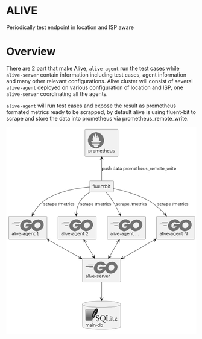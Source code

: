 # ALIVE
Periodically test endpoint in location and ISP aware

# Overview 
There are 2 part that make Alive, `alive-agent` run the test cases while `alive-server` contain information including test cases, agent information and many other relevant configurations. Alive cluster will consist of several `alive-agent` deployed on various configuration of location and ISP,  one `alive-server` coordinating all the agents. 

`alive-agent` will run test cases and expose the result as prometheus formated metrics ready to be scrapped, by default alive is using fluent-bit to scrape and store the data into prometheus via prometheus_remote_write.

![architecture overview of alive cluster](/doc/overview.png)